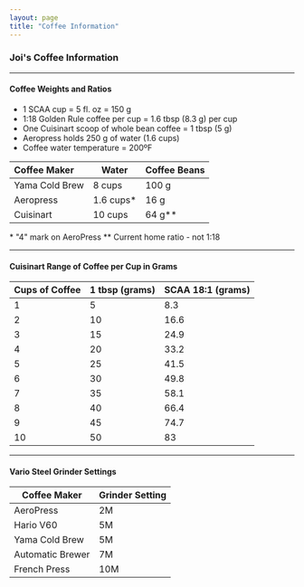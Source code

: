 ```yaml
---
layout: page
title: "Coffee Information"
---
```


### Joi's Coffee Information

* * *

#### Coffee Weights and Ratios  

* 1 SCAA cup = 5 fl. oz = 150 g
* 1:18 Golden Rule coffee per cup = 1.6 tbsp (8.3 g) per cup
* One Cuisinart scoop of whole bean coffee = 1 tbsp (5 g)
* Aeropress holds 250 g of water (1.6 cups)
* Coffee water temperature = 200ºF


| Coffee Maker  | Water | Coffee Beans |
| :--- | --- | --- |
| Yama Cold Brew | 8 cups | 100 g |
| Aeropress | 1.6 cups\* | 16 g |
| Cuisinart | 10 cups | 64 g\*\* |

\* "4" mark on AeroPress
\*\* Current home ratio - not 1:18

* * *
<div style="page-break-after: always"></div>

#### Cuisinart Range of Coffee per Cup in Grams   

| Cups of Coffee | 1 tbsp (grams) | SCAA 18:1 (grams) |
| --- | --- | --- |
| 1 | 5 | 8.3 |
| 2 | 10 | 16.6 |
| 3 | 15 | 24.9 |
| 4 | 20 | 33.2 |
| 5 | 25 | 41.5 |
| 6 | 30 | 49.8 |
| 7 | 35 | 58.1 |
| 8	| 40 | 66.4 |
| 9 | 45 | 74.7 |
| 10 | 50 | 83 |


* * *
<div style="page-break-after: always"></div>

#### Vario Steel Grinder Settings  
  
|Coffee Maker|Grinder Setting|
|---|---|
|AeroPress|2M|
|Hario V60|5M|
|Yama Cold Brew|5M|
|Automatic Brewer|7M|
|French Press|10M|

